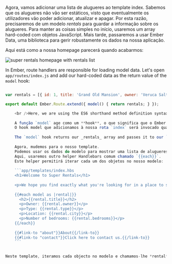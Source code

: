 Agora, vamos adicionar uma lista de alugueres ao template index. Sabemos que os alugueres não vão ser estáticos, visto que eventualmente os utilizadores vão poder adicionar, atualizar e apagar. Por esta razão, precisaremos de um modelo *rentals* para guardar a informação sobre os alugueres. Para manter as coisas simples no início, usaremos um array hard-coded com objetos JavaScript. Mais tarde, passaremos a usar Ember Data, uma biblioteca para gerir robustamente os dados na nossa aplicação.

Aqui está como a nossa homepage parecerá quando acabarmos:

![super rentals homepage with rentals list](../../images/models/super-rentals-index-with-list.png)

In Ember, route handlers are responsible for loading model data. Let's open `app/routes/index.js` and add our hard-coded data as the return value of the `model` hook:

```app/routes/index.js import Ember from 'ember';

var rentals = [{ id: 1, title: 'Grand Old Mansion', owner: 'Veruca Salt', city: 'San Francisco', type: 'Estate', bedrooms: 15, image: 'https://upload.wikimedia.org/wikipedia/commons/c/cb/Crane_estate_(5).jpg' }, { id: 2, title: 'Urban Living', owner: 'Mike TV', city: 'Seattle', type: 'Condo', bedrooms: 1, image: 'https://upload.wikimedia.org/wikipedia/commons/0/0e/Alfonso_13_Highrise_Tegucigalpa.jpg' }, { id: 3, title: 'Downtown Charm', owner: 'Violet Beauregarde', city: 'Portland', type: 'Apartment', bedrooms: 3, image: 'https://upload.wikimedia.org/wikipedia/commons/f/f7/Wheeldon_Apartment_Building_-_Portland_Oregon.jpg' }];

export default Ember.Route.extend({ model() { return rentals; } });

    <br />Here, we are using the ES6 shorthand method definition syntax: `model()` is the same as writing `model: function()`.
    
    A função `model` age como um **hook**, o que significa que o Ember o invocará por nós em diferentes fases da nossa aplicação.
    O hook model que adicionamos à nossa rota `index` será invocado quando o utilizador entrar na rota `index`.
    
    The `model` hook returns our _rentals_ array and passes it to our `index` template as the `model` property.
    
    Agora, mudemos para o nosso template.
    Podemos usar os dados do modelo para mostrar uma lista de alugueres.
    Aqui, usaremos outro helper Handlebars comum chamado `{{each}}`.
    Este helper permitirá iterar cada um dos objetos no nosso modelo:
    
    ```app/templates/index.hbs
    <h1>Welcome to Super Rentals</h1>
    
    <p>We hope you find exactly what you're looking for in a place to stay.</p>
    
    {{#each model as |rental|}}
      <h2>{{rental.title}}</h2>
      <p>Owner: {{rental.owner}}</p>
      <p>Type: {{rental.type}}</p>
      <p>Location: {{rental.city}}</p>
      <p>Number of bedrooms: {{rental.bedrooms}}</p>
    {{/each}}
    
    {{#link-to "about"}}About{{/link-to}}
    {{#link-to "contact"}}Click here to contact us.{{/link-to}}
    ```
    

Neste template, iteramos cada objecto no modelo e chamamos-lhe *rental*. Por cada <0>rental</0> criamos uma listagem com informações relacionadas com a propriedade.
